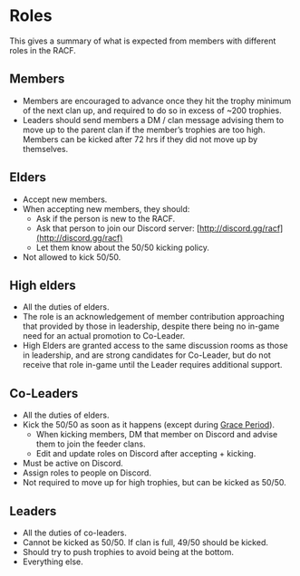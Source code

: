 # Roles

This gives a summary of what is expected from members with different roles in the RACF.

## Members

* Members are encouraged to advance once they hit the trophy minimum of the next clan up, and required to do so in excess of \~200 trophies.
* Leaders should send members a DM / clan message advising them to move up to the parent clan if the member’s trophies are too high. Members can be kicked after 72 hrs if they did not move up by themselves.

## Elders

* Accept new members.
* When accepting new members, they should:
  * Ask if the person is new to the RACF.
  * Ask that person to join our Discord server: [http://discord.gg/racf](http://discord.gg/racf)
  * Let them know about the 50/50 kicking policy.
* Not allowed to kick 50/50.

## High elders

* All the duties of elders.
* The role is an acknowledgement of member contribution approaching that provided by those in leadership, despite there being no in-game need for an actual promotion to Co-Leader.
* High Elders are granted access to the same discussion rooms as those in leadership, and are strong candidates for Co-Leader, but do not receive that role in-game until the Leader requires additional support.

## Co-Leaders

* All the duties of elders.
* Kick the 50/50 as soon as it happens (except during [Grace Period](https://app.nuclino.com/t/b/b0aae9db-c454-471a-92b1-2a7d37e86be3)).
  * When kicking members, DM that member on Discord and advise them to join the feeder clans.
  * Edit and update roles on Discord after accepting + kicking.
* Must be active on Discord.
* Assign roles to people on Discord.
* Not required to move up for high trophies, but can be kicked as 50/50.

## Leaders

* All the duties of co-leaders.
* Cannot be kicked as 50/50. If clan is full, 49/50 should be kicked.
* Should try to push trophies to avoid being at the bottom.
* Everything else.
